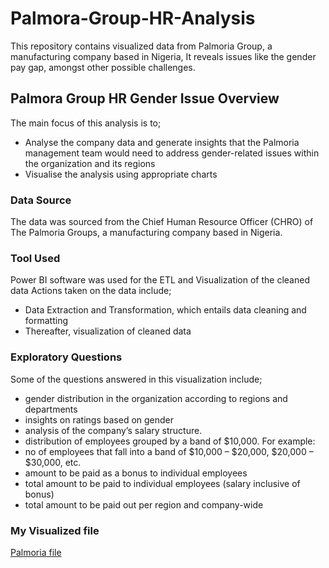 # Palmora-Group-HR-Analysis
This repository contains visualized data from Palmoria Group, a manufacturing company based in Nigeria, It reveals issues like the gender pay gap, amongst other possible challenges. 

## Palmora Group HR Gender Issue Overview
The main focus of this analysis is to;
* Analyse the company data and generate insights that the Palmoria management team would need to address gender-related issues within the organization and its regions
* Visualise the analysis using appropriate charts

### Data Source
The data was sourced from the Chief Human Resource Officer (CHRO) of The Palmoria Groups, a manufacturing company based in Nigeria.

### Tool Used
Power BI software was used for the ETL and Visualization of the cleaned data
  Actions taken on the data include;
  -  Data Extraction and Transformation, which entails data cleaning and formatting
  -  Thereafter, visualization of cleaned data
    
### Exploratory Questions
Some of the questions answered in this visualization include;
  *  gender distribution in the organization according to regions and departments 
  *  insights on ratings based on gender 
  *  analysis of the company’s salary structure. 
  *  distribution of employees grouped by a band of $10,000. For example: 
  *  no of employees that fall into a band of $10,000 – $20,000, $20,000 – $30,000, etc. 
  *  amount to be paid as a bonus to individual employees 
  *  total amount to be paid to individual employees (salary inclusive of bonus) 
  *  total amount to be paid out per region and company-wide

### My Visualized file

[Palmoria file](https://github.com/pharjehs90/Palmora-Group-HR-Analysis/blob/main/Palmoria%20Final.pbix) 


